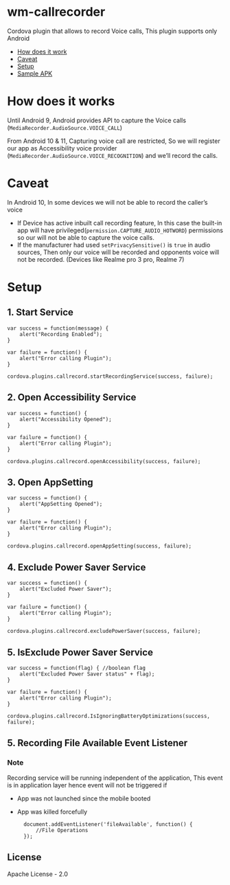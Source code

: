 wm-callrecorder
=========================
Cordova plugin that allows to record Voice calls, This plugin supports only Android


- [How does it work](#how-does-it-works)
- [Caveat](#caveat)
- [Setup](#setup)
- [Sample APK](#APK)



# How does it works
Until Android 9, Android provides API to capture the Voice calls (`MediaRecorder.AudioSource.VOICE_CALL`)

 From Android 10 & 11, Capturing voice call are restricted, So we will register our app as Accessibility voice provider (`MediaRecorder.AudioSource.VOICE_RECOGNITION`) and we’ll record the calls.

# Caveat
In Android 10, In some devices we will not be able to record the caller’s voice 

* If Device has active inbuilt call recording feature, In this case the built-in app will have privileged(`permission.CAPTURE_AUDIO_HOTWORD`) permissions so our will not be able to capture the voice calls.
* If the manufacturer had used `setPrivacySensitive()` is `true` in audio sources, Then only our voice will be recorded and opponents voice will not be recorded. (Devices like Realme pro 3 pro, Realme 7)

# Setup


## 1. Start Service

    var success = function(message) {
        alert("Recording Enabled");
    }

    var failure = function() {
        alert("Error calling Plugin");
    }

    cordova.plugins.callrecord.startRecordingService(success, failure);


## 2. Open Accessibility Service

    var success = function() {
        alert("Accessibility Opened");
    }

    var failure = function() {
        alert("Error calling Plugin");
    }

    cordova.plugins.callrecord.openAccessibility(success, failure);

## 3. Open AppSetting

    var success = function() {
        alert("AppSetting Opened");
    }

    var failure = function() {
        alert("Error calling Plugin");
    }

    cordova.plugins.callrecord.openAppSetting(success, failure);

## 4. Exclude Power Saver Service

    var success = function() {
        alert("Excluded Power Saver");
    }

    var failure = function() {
        alert("Error calling Plugin");
    }

    cordova.plugins.callrecord.excludePowerSaver(success, failure);

## 5. IsExclude Power Saver Service

    var success = function(flag) { //boolean flag
        alert("Excluded Power Saver status" + flag);
    }

    var failure = function() {
        alert("Error calling Plugin");
    }

    cordova.plugins.callrecord.IsIgnoringBatteryOptimizations(success, failure);


## 5. Recording File Available Event Listener
### Note
Recording service will be running independent of the application, This event is in application layer hence event will not be triggered if
* App was not launched since the mobile booted
* App was killed forcefully 



        document.addEventListener('fileAvailable', function() {
            //File Operations
        });


## License
Apache License - 2.0
